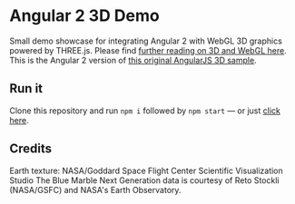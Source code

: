 # Angular 2 3D Demo

Small demo showcase for integrating Angular 2 with WebGL 3D graphics powered by THREE.js. Please find [further reading on 3D and WebGL here](https://github.com/thinktecture/2d-3d-usergroup-2015). This is the Angular 2 version of [this original AngularJS 3D sample](https://github.com/chliebel/angular-3d-demo).

## Run it
Clone this repository and run `npm i` followed by `npm start` — or just [click here](https://cdn.rawgit.com/chliebel/angular2-3d-demo/master/index-dist.html).

## Credits
Earth texture: NASA/Goddard Space Flight Center Scientific Visualization Studio The Blue Marble Next Generation data is courtesy of Reto Stockli (NASA/GSFC) and NASA's Earth Observatory.
